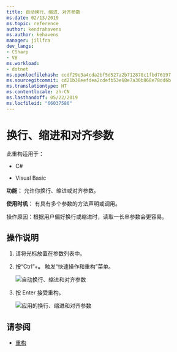 ```yaml
---
title: 自动换行、缩进、对齐参数
ms.date: 02/13/2019
ms.topic: reference
author: kendrahavens
ms.author: kehavens
manager: jillfra
dev_langs:
- CSharp
- VB
ms.workload:
- dotnet
ms.openlocfilehash: ccdf29e3a4cda2bf5d527a2b712878c1fbd76197
ms.sourcegitcommit: cd21b38eefdea2cdefb53e68e7a30b868e78dd6b
ms.translationtype: HT
ms.contentlocale: zh-CN
ms.lasthandoff: 05/22/2019
ms.locfileid: "66037586"
---
```

# <a name="wrap-indent-and-align-parameters-or-arguments"></a>换行、缩进和对齐参数

此重构适用于：

- C#

- Visual Basic

**功能：** 允许你换行、缩进或对齐参数。

**使用时机：** 有具有多个参数的方法声明或调用。

操作原因：根据用户偏好换行或缩进时，读取一长串参数会更容易。

## <a name="how-to"></a>操作说明

1. 请将光标放置在参数列表中。
2. 按“Ctrl”+**。** 触发“快速操作和重构”菜单。

   ![自动换行、缩进和对齐参数](media/wrap-parameters.png)

3. 按 Enter 接受重构。

   ![应用的换行、缩进和对齐参数](media/wrap-parameters-completed.png)

## <a name="see-also"></a>请参阅

- [重构](../refactoring-in-visual-studio.md)
